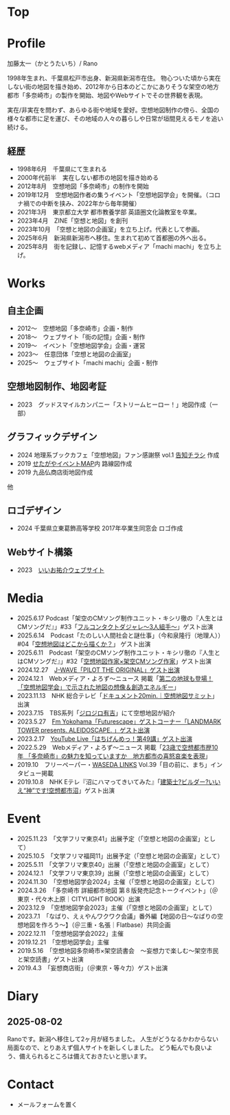 # Top

# Profile

加藤太一（かとうたいち）/ Rano

1998年生まれ、千葉県松戸市出身、新潟県新潟市在住。
物心ついた頃から実在しない街の地図を描き始め、2012年から日本のどこかにありそうな架空の地方都市「多奈崎市」の製作を開始、地図やWebサイトでその世界観を表現。

実在/非実在を問わず、あらゆる街や地域を愛好。空想地図制作の傍ら、全国の様々な都市に足を運び、その地域の人々の暮らしや日常が垣間見えるモノを追い続ける。

## 経歴

- 1998年6月　千葉県にて生まれる
- 2000年代前半　実在しない都市の地図を描き始める
- 2012年8月　空想地図「多奈崎市」の制作を開始
- 2019年12月　空想地図作者の集うイベント「空想地図学会」を開催。（コロナ禍での中断を挟み、2022年から毎年開催）
- 2021年3月　東京都立大学 都市教養学部 英語圏文化論教室を卒業。
- 2023年4月　ZINE「空想と地図」を創刊
- 2023年10月　「空想と地図の企画室」を立ち上げ。代表として参画。
- 2025年6月　新潟県新潟市へ移住。生まれて初めて首都圏の外へ出る。
- 2025年8月　街を記録し、記憶するwebメディア「machi machi」を立ち上げ。

# Works

## 自主企画

- 2012〜　空想地図「多奈崎市」企画・制作
- 2018〜　ウェブサイト「街の記憶」企画・制作
- 2019〜　イベント「空想地図学会」企画・運営
- 2023〜　任意団体「空想と地図の企画室」
- 2025〜　ウェブサイト「machi machi」企画・制作

## 空想地図制作、地図考証

- 2023　グッドスマイルカンパニー「ストリームヒーロー！」地図作成（一部）

## グラフィックデザイン

- 2024 地理系ブックカフェ「空想地図」ファン感謝祭 vol.1 [告知チラシ](https://prtimes.jp/main/html/rd/p/000000679.000007916.html9) 作成
- 2019 [せたがやイベントMAP](https://www.kanko-setagaya.jp/?p=we-page-entry&spot=276140&type=news&nav=none)内 路線図作成
- 2019 九品仏商店街地図作成

他

## ロゴデザイン

- 2024 千葉県立東葛飾高等学校 2017年卒業生同窓会 ロゴ作成

## Webサイト構築

- 2023　[いいお祐介ウェブサイト](https://iiobu.jp/)

# Media

- 2025.6.17 Podcast「架空のCMソング制作ユニット・キシリ徹の『人生とはCMソングだ』」#33「[フルコンタクトダジャレ〜3人組手〜](https://open.spotify.com/episode/0zgirNYhFhoIRLNqDEDBRt?si=PmBBj0wFQbK19nhqATGY2Q)」ゲスト出演
- 2025.6.14　Podcast「たのしい人間社会と謎仕事」（今和泉隆行（地理人））#04「[空想地図はどこから描くか？](https://open.spotify.com/episode/3ZzOix8cdglitSu3SFwSlJ)」 ゲスト出演
- 2025.6.11　Podcast「架空のCMソング制作ユニット・キシリ徹の『人生とはCMソングだ』」#32「[空想地図作家×架空CMソング作家](https://open.spotify.com/episode/65enN79uFUDZQ2dKLRF6Ee?si=Oo3wKi6FTZ6bd62Eivq0NQ)」ゲスト出演
- 2024.12.27　[J-WAVE「PILOT THE ORIGINAL」ゲスト出演](https://www.j-wave.co.jp/original/theoriginal/)
- 2024.12.1　Webメディア・よろず〜ニュース 掲載「[第二の地球も登場！「空想地図学会」で示された地図の想像＆創造エネルギー](https://yorozoonews.jp/article/15531495)」
- 2023.11.13　NHK 総合テレビ「[ドキュメント20min.｜空想地図サミット](https://www.nhk.jp/p/ts/YN5YRJ9KP6/episode/te/564KPVPX6L/)」出演
- 2023.7.15　TBS系列「[ジロジロ有吉](https://www.tbs.co.jp/jiroari/archive/202307151/)」にて空想地図が紹介
- 2023.5.27　[Fm Yokohama「Futurescape」ゲストコーナー「LANDMARK TOWER presents. ALEIDOSCAPE. 」ゲスト出演](https://www.fmyokohama.jp/future/2023/05/ft20230527-1.html)
- 2023.2.17　[YouTube Live「はちげんめっ！第49講」ゲスト出演](https://www.youtube.com/watch?v=EYP-5kYqW7s)
- 2022.5.29　Webメディア・よろず〜ニュース 掲載「[23歳で空想都市歴10年 「多奈崎市」の魅力を知っていますか　地方都市の喜怒哀楽を表現](https://yorozoonews.jp/article/14632321)」
- 2019.10　フリーペーパー・[WASEDA LINKS](https://wasedalinks.com/freepaper/) Vol.39「目の前に、まち」インタビュー掲載
- 2019.10.8　NHK Eテレ『沼にハマってきいてみた』「[建築士?ビルダー?いいえ“神”です!空想都市沼](https://www.nhk.jp/p/hamatta/ts/KNY2YKWLG9/episode/te/V9GRRXZM62/)」ゲスト出演

# Event

- 2025.11.23　「文学フリマ東京41」出展予定（「空想と地図の企画室」として）
- 2025.10.5　「文学フリマ福岡11」出展予定（「空想と地図の企画室」として）
- 2025.5.11　「文学フリマ東京40」出展（「空想と地図の企画室」として）
- 2024.12.1　「文学フリマ東京39」出展（「空想と地図の企画室」として）
- 2024.11.30　「空想地図学会2024」主催（「空想と地図の企画室」として）
- 2024.3.26　「多奈崎市 詳細都市地図 第８版発売記念トークイベント」（＠東京・代々木上原｜CITYLIGHT BOOK）出演
- 2023.12.9　「空想地図学会2023」主催（「空想と地図の企画室」として）
- 2023.7.1　「なばり、えぇやんワクワク会議」番外編【地図の日〜なばりの空想地図を作ろう〜】（＠三重・名張｜Flatbase）共同企画
- 2022.12.11　「空想地図学会2022」主催
- 2019.12.21　「空想地図学会」主催
- 2019.5.16　「空想地図多奈崎市×架空読書会　〜妄想力で楽しむ〜架空市民と架空読書」ゲスト出演
- 2019.4.3　「妄想商店街」（＠東京・等々力）ゲスト出演

# Diary

## 2025-08-02

Ranoです。新潟へ移住して2ヶ月が経ちました。
人生がどうなるかわからない局面なので、とりあえず個人サイトを新しくしました。
どう転んでも良いよう、備えられるところは備えておきたいと思います。

# Contact

- メールフォームを置く